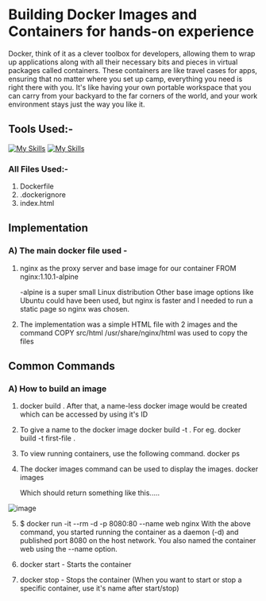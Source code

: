 # Building Docker Images and  Containers for hands-on experience
Docker, think of it as a clever toolbox for developers, allowing them to wrap up applications along with all their necessary bits and pieces in virtual packages called containers. These containers are like travel cases for apps, ensuring that no matter where you set up camp, everything you need is right there with you. It's like having your own portable workspace that you can carry from your backyard to the far corners of the world, and your work environment stays just the way you like it.


## Tools Used:- 
 [![My Skills](https://skillicons.dev/icons?i=vscode&perline=1)](https://skillicons.dev)
 [![My Skills](https://skillicons.dev/icons?i=docker&perline=1)](https://skillicons.dev)

### All Files Used:-
  1) Dockerfile
  2) .dockerignore
  3) index.html

## Implementation

### A) The main docker file used -
1) nginx as the proxy server and base image for our container
   FROM nginx:1.10.1-alpine
   
   -alpine is a super small Linux distribution
    Other base image options like Ubuntu could have been used, but nginx is faster and I needed to 
    run 
a static page so nginx was chosen.

2) The implementation was a simple HTML file with 2 images
   and the command COPY src/html /usr/share/nginx/html was used
   to copy the files

## Common Commands

### A) How to build an image
1) docker build . 
After that, a name-less docker image would be created which can be accessed
by using it's ID

2) To give a name to the docker image
docker build -t <tag-name> .
For eg. docker build -t first-file .

 3) To view running containers, use the following command.
docker ps

4) The docker images command can be used to display the images.
docker images


   Which should return something like this.....

![image](https://github.com/IshaanPotle/Docker/assets/64418106/57fd52bc-857d-45bc-8f66-04e4a14f1e35)

5) $ docker run -it --rm -d -p 8080:80 --name web nginx
With the above command, you started running the container as a daemon (-d) and published port 8080 on the host network. You also named the container web using the --name option.

6) docker start - Starts the container
7) docker stop - Stops the container
   (When you want to start or stop a specific container, use it's name after start/stop)

 
